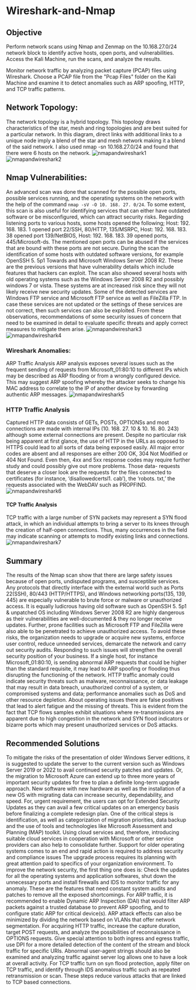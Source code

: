 # Wireshark-and-Nmap

## Objective
Perform network scans using Nmap and Zenmap on the 10.168.27.0/24 network block to identify active hosts, open ports, and vulnerabilities. Access the Kali Machine, run the scans, and analyze the results.

Monitor network traffic by analyzing packet capture (PCAP) files using Wireshark. Choose a PCAP file from the "Pcap Files" folder on the Kali Machine and examine it to detect anomalies such as ARP spoofing, HTTP, and TCP traffic patterns.

## Network Topology:
The network topology is a hybrid topology. This topology draws characteristics of the star, mesh and ring topologies and are best suited for a particular network. In this diagram, direct links with additional links to a unique node imply a blend of the star and mesh network making it a blend of the said network. I also used nmap -sn 10.168.27.0/24 and found that there were 6 hosts on the network.
![nmapandwireshark1](https://github.com/user-attachments/assets/12ad440a-3f99-448a-a34f-eeb3ce3dfbe2)
![nmapandwireshark2](https://github.com/user-attachments/assets/9465fc5c-57b7-494f-b10d-ecfc4b1098b1)

## Nmap Vulnerabilities:
An advanced scan was done that scanned for the possible open ports, possible services running, and the operating systems on the network with the help of the command `nmap -sV -O 10. 168. 27. 0/24`. To some extent, this scan is also useful for identifying services that can either have outdated software or be misconfigured, which can attract security risks. 
 Regarding listening ports to various hosts, some hosts opened the following; Host: 192. 168. 183. 1 opened port 22/SSH, 80/HTTP, 135/MSRPC, Host: 192. 168. 183. 38 opened port 139/NetBIOS, Host: 192. 168. 183. 39 opened ports, 445/Microsoft-ds. The mentioned open ports can be abused if the services that are bound with these ports are not secure. During the scan the identification of some hosts with outdated software versions, for example OpenSSH 5. 5p1 Towards and Microsoft Windows Server 2008 R2. These are the previous versions that have vulnerability details which include features that hackers can exploit. The scan also showed several hosts with old operating systems such as the Windows Server 2008 R2 and possibly windows 7 or vista. These systems are at increased risk since they will not likely receive new security updates. Some of the detected services are Windows FTP service and Microsoft FTP service as well as FileZilla FTP. In case these services are not updated or the settings of these services are not correct, then such services can also be exploited. From these observations, recommendations of some security issues of concern that need to be examined in detail to evaluate specific threats and apply correct measures to mitigate them arise. 
![nmapandwireshark3](https://github.com/user-attachments/assets/43cba2db-cde5-43d7-be82-ca748772032d)
![nmapandwireshark4](https://github.com/user-attachments/assets/ee3de214-0ca3-4993-8918-f115fe82e26e)

### Wireshark Anomalies:
ARP Traffic Analysis
ARP analysis exposes several issues such as the frequent sending of requests from Microsoft_01:80:10 to different IPs which may be described as ARP flooding or from a wrongly configured device. This may suggest ARP spoofing whereby the attacker seeks to change his MAC address to correlate to the IP of another device by forwarding authentic ARP messages. 
![nmapandwireshark5](https://github.com/user-attachments/assets/c1f14385-4eee-47e9-bb20-e386e96f3928)
### HTTP Traffic Analysis
Captured HTTP data consists of GETs, POSTs, OPTIONSs and most connections are made with internal IPs (10. 168. 27. 10 & 10. 16. 80. 243) although some external connections are present. Despite no particular risk being apparent at first glance, the use of HTTP in the URLs as opposed to HTTPS could lead to all sorts of data being exposed easily. All major error codes are absent and all responses are either 200 OK, 304 Not Modified or 404 Not Found. Even then, 4xx and 5xx response codes may require further study and could possibly give out more problems. Those data- requests that deserve a closer look are the requests for the files connected to certificates (for instance, ‘disallowedcertsl1. cab’), the ‘robots. txt,’ the requests associated with the WebDAV such as PROPFIND.
![nmapandwireshark6](https://github.com/user-attachments/assets/113647d3-8260-452f-a1ff-95990409d364)
#### TCP Traffic Analysis
TCP traffic with a large number of SYN packets may represent a SYN flood attack, in which an individual attempts to bring a server to its knees through the creation of half-open connections. Thus, many occurrences in the field may indicate scanning or attempts to modify existing links and connections.
![nmapandwireshark7](https://github.com/user-attachments/assets/7a8d301a-a4bc-4ac5-b8b9-0186c66feb16)

## Summary
The results of the Nmap scan show that there are large safety issues because of open ports, undisputed programs, and susceptible services. Any protocols that directly interface with the external world such as Ports 22(SSH), 80/443 (HTTP/HTTPS), and Windows networking ports(135, 139, 445) are especially vulnerable to brute force or malware or unauthorized access. It is equally ludicrous having old software such as OpenSSH 5. 5p1 & unpatched OS including Windows Server 2008 R2 are highly dangerous as their vulnerabilities are well-documented & they no longer receive updates. Further, prone facilities such as Microsoft FTP and FileZilla were also able to be penetrated to achieve unauthorized access. To avoid these risks, the organization needs to upgrade or acquire new systems, enforce user control, reduce unneeded services, demarcate the network and carry out security audits. Responding to such issues will strengthen the overall security position of your business. If a single host, for instance Microsoft_01:80:10, is sending abnormal ARP requests that could be higher than the standard requisite, it may lead to ARP spoofing or flooding thus disrupting the functioning of the network. HTTP traffic anomaly could indicate security threats such as malware, reconnaissance, or data leakage that may result in data breach, unauthorized control of a system, or compromised systems and data; performance anomalies such as DoS and other resource depletion. About operating issues there are false positives that lead to alert fatigue and the missing of threats. This is evident from the fact that TCP flows samples exhibit situations where re-transmissions are apparent due to high congestion in the network and SYN flood indicators or bizarre ports which may present unauthorized services or DoS attacks.

## Recommended Solutions
To mitigate the risks of the presentation of older Windows Server editions, it is suggested to update the server to the current version such as Windows Server 2019 or 2022 to avail continued security patches and updates. Or, the migration to Microsoft Azure can extend up to three more years of important security updates for free to plan a definite long-term upgrade approach. New software with new hardware as well as the installation of a new OS with migrating data can increase security, dependability, and speed. For, urgent requirement, the users can opt for Extended Security Updates as they can avail a few critical updates on an emergency basis before finalizing a complete redesign plan. 
One of the critical steps is identification, as well as categorization of migration priorities, data backup and the use of tools and technologies like Microsoft Assessment and Planning (MAP) toolkit. Using cloud services and, therefore, introducing suitable cloud services in cooperation with Microsoft or other service providers can also help to consolidate further. Support for older operating systems comes to an end and rapid action is required to address security and compliance issues The upgrade process requires its planning with great attention paid to specifics of your organization environment.
To improve the network security, the first thing one does is: Check the updates for all the operating systems and application softwares, shut down the unnecessary ports and install firewalls and IDS to monitor traffic for any anomaly. These are the features that need constant system audits and patches to remove all the exposed shortcomings. 
For ARP traffic, it is recommended to enable Dynamic ARP Inspection (DAI) that would filter ARP packets against a trusted database to prevent ARP spoofing, and to configure static ARP for critical device(s). ARP attack effects can also be minimized by dividing the network based on VLANs that offer network segmentation. 
For acquiring HTTP traffic, increase the capture duration, target POST requests, and analyze the possibilities of reconnaissance in OPTIONS requests. Give special attention to both ingress and egress traffic, use DPI for a more detailed detection of the content of the stream and block traffic for specific URIs. Abnormal user-agent strings should also be examined and analyzing traffic against server log allows one to have a look at overall activity. 
For TCP traffic turn on syn flood protection, apply filter on TCP traffic, and identify through IDS anomalous traffic such as repeated retransmission or scan. These steps reduce various attacks that are linked to TCP based connections. 

